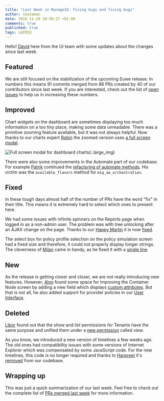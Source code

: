 ```yaml
---
title: "Last Week in ManageIQ: Fixing bugs and fixing bugs"
author: skateman
date: 2016-11-28 10:58:27 +01:00
comments: true
published: true
tags: LWIMIQ
---
```


Hello! [Dávid](https://github.com/skateman) here from the UI team with
some updates about the changes since last week.

## Featured

We are still focused on the stabilization of the upcoming Euwe release.
In numbers this means 91 commits merged from 88 PRs created by 40 of our
contributors since last week. If you are interested, check out the list
of [open issues]((https://github.com/manageiq/manageiq/issues)) to help
us in increasing these numbers.

## Improved

Chart widgets on the dashboard are sometimes displaying too much information
on a too tiny place, making some data unreadable. There was a primitive
zooming feature available, but it was not always helpful. Now thanks to
our charts expert [Robin](https://github.com/PanSpagetka) the zoomed version
uses [a full screen modal](https://github.com/ManageIQ/manageiq/pull/12811).

![Full screen modal for dashboard charts](https://cloud.githubusercontent.com/assets/9535558/20563637/bacc8c78-b189-11e6-95c2-c308bfe04e4f.png){:.large_img}

There were also some improvements in the Automate part of our codebase.
For example [Patrik](https://github.com/pkomanek) continued the [refactoring
of automate methods](https://github.com/ManageIQ/manageiq/pull/12523). His
victim was the `available_flavors` method for `miq_ae_orchestration`.

## Fixed

In these tough days almost half of the number of PRs have the word "fix"
in their title. This means it is extremely hard to select which ones to
present here.

We had some issues with infinite spinners on the Reports page when logged
in as a non-admin user. The problem was with tree unlocking after an AJAX
change on the page. Thanks to our [Happy Martin](https://github.com/himdel)
it is now [fixed](https://github.com/ManageIQ/manageiq/pull/12846).

The select box for policy profile selection on the policy simulation screen
had a fixed size and therefore, it could not properly display longer strings.
The cleverness of [Milan](https://github.com/mzazrivec) came in handy, as he
fixed it with a [single line](https://github.com/ManageIQ/manageiq/pull/12371).

## New

As the release is getting closer and closer, we are not really introducing
new features. However, [Alon](https://github.com/alongoldboim) found some
space for improving the Container Node screen by adding a new field which
displays [custom attributes](https://github.com/ManageIQ/manageiq/pull/12832).
But that is not all, he also added support for provider policies in our
[User Interface](https://github.com/ManageIQ/manageiq/pull/11002).

## Deleted

[Libor](https://github.com/lpichler) found out that the *show* and *list*
permissions for Tenants have the same purpose and unified them under a [new
permission](https://github.com/ManageIQ/manageiq/pull/12844) called *view*.

As you know, we introduced a new version of timelines a few weeks ago. The old
ones had compatibility issues with some versions of Internet Explorer which
was compensated by some JavaScript code. For the new timelines, this code is
no longer required and thanks to [Harpreet](https://github.com/h-kataria) it's
[removed](https://github.com/ManageIQ/manageiq/pull/12798) from our codebase.

## Wrapping up

This was just a quick summarization of our last week. Feel free to check out
the complete list of [PRs merged last week] for more information.

[PRs merged last week]: https://github.com/ManageIQ/manageiq/pulls?page=1&q=is%3Apr+is%3Amerged+base%3Amaster+merged%3A%222016-11-21+..+2016-11-27%22+sort%3Acreated-desc&utf8=%E2%9C%93a
